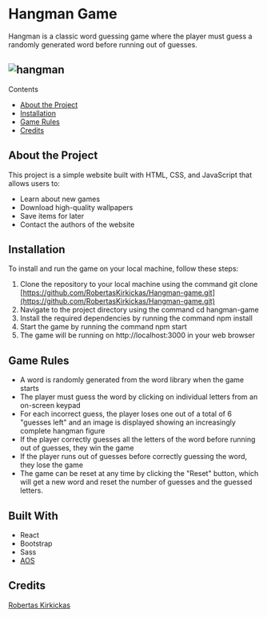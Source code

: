 # Hangman Game

Hangman is a classic word guessing game where the player must guess a randomly generated word before running out of guesses.

## ![hangman](https://user-images.githubusercontent.com/121698117/213841310-f8f06ef7-a779-433e-84cd-95f8efb7007b.png)



Contents
- [About the Project](#about-the-project)
- [Installation](#installation)
- [Game Rules](#game-rules)
- [Credits](#credits)

## About the Project
This project is a simple website built with HTML, CSS, and JavaScript that allows users to:
- Learn about new games
- Download high-quality wallpapers
- Save items for later
- Contact the authors of the website

## Installation
To install and run the game on your local machine, follow these steps:

1. Clone the repository to your local machine using the command git clone [https://github.com/RobertasKirkickas/Hangman-game.git](https://github.com/RobertasKirkickas/Hangman-game.git)
2. Navigate to the project directory using the command cd hangman-game
3. Install the required dependencies by running the command npm install
4. Start the game by running the command npm start
5. The game will be running on http://localhost:3000 in your web browser

## Game Rules

- A word is randomly generated from the word library when the game starts
- The player must guess the word by clicking on individual letters from an on-screen keypad
- For each incorrect guess, the player loses one out of a total of 6 "guesses left" and an image is displayed showing an increasingly complete hangman figure
- If the player correctly guesses all the letters of the word before running out of guesses, they win the game
- If the player runs out of guesses before correctly guessing the word, they lose the game
- The game can be reset at any time by clicking the "Reset" button, which will get a new word and reset the number of guesses and the guessed letters.

## Built With
- React
- Bootstrap
- Sass
- [AOS](https://github.com/michalsnik/aos#animations)

## Credits
[Robertas Kirkickas](https://github.com/RobertasKirkickas)
